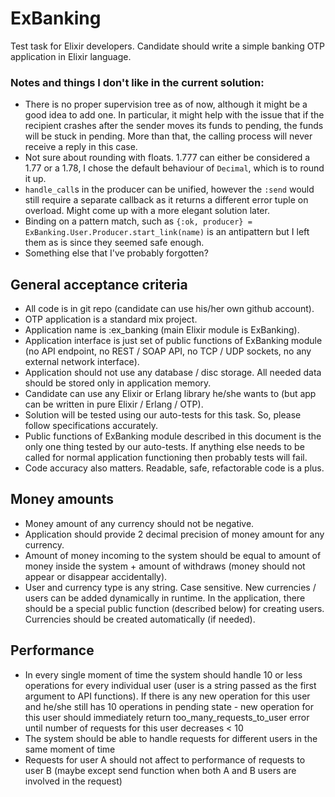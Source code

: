 # ExBanking

Test task for Elixir developers. Candidate should write a simple banking OTP application in Elixir language.

### Notes and things I don't like in the current solution:

  * There is no proper supervision tree as of now, although it might be a good idea to add one. In particular, it might help with the issue that if the recipient crashes after the sender moves its funds to pending, the funds will be stuck in pending. More than that, the calling process will never receive a reply in this case.
  * Not sure about rounding with floats. 1.777 can either be considered a 1.77 or a 1.78, I chose the default behaviour of `Decimal`, which is to round it up.
  * `handle_call`s in the producer can be unified, however the `:send` would still require a separate callback as it returns a different error tuple on overload. Might come up with a more elegant solution later.
  * Binding on a pattern match, such as `{:ok, producer} = ExBanking.User.Producer.start_link(name)` is an antipattern but I left them as is since they seemed safe enough.
  * Something else that I've probably forgotten?

## General acceptance criteria

  * All code is in git repo (candidate can use his/her own github account).
  * OTP application is a standard mix project.
  * Application name is :ex_banking (main Elixir module is ExBanking).
  * Application interface is just set of public functions of ExBanking module (no API endpoint, no REST / SOAP API, no TCP / UDP sockets, no any external network interface).
  * Application should not use any database / disc storage. All needed data should be stored only in application memory.
  * Candidate can use any Elixir or Erlang library he/she wants to (but app can be written in pure Elixir / Erlang / OTP).
  * Solution will be tested using our auto-tests for this task. So, please follow specifications accurately.
  * Public functions of ExBanking module described in this document is the only one thing tested by our auto-tests. If anything else needs to be called for normal application functioning then probably tests will fail.
  * Code accuracy also matters. Readable, safe, refactorable code is a plus.

## Money amounts

  * Money amount of any currency should not be negative.
  * Application should provide 2 decimal precision of money amount for any currency.
  * Amount of money incoming to the system should be equal to amount of money inside the system + amount of withdraws (money should not appear or disappear accidentally).
  * User and currency type is any string. Case sensitive. New currencies / users can be added dynamically in runtime. In the application, there should be a special public function (described below) for creating users. Currencies should be created automatically (if needed).

## Performance

  * In every single moment of time the system should handle 10 or less operations for every individual user (user is a string passed as the first argument to API functions). If there is any new operation for this user and he/she still has 10 operations in pending state - new operation for this user should immediately return too_many_requests_to_user error until number of requests for this user decreases < 10
  * The system should be able to handle requests for different users in the same moment of time
  * Requests for user A should not affect to performance of requests to user B (maybe except send function when both A and B users are involved in the request)
